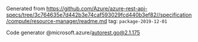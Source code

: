 Generated from https://github.com/Azure/azure-rest-api-specs/tree/3c764635e7d442b3e74caf593029fcd440b3ef82//specification/compute/resource-manager/readme.md tag: `package-2019-12-01`

Code generator @microsoft.azure/autorest.go@2.1.175


